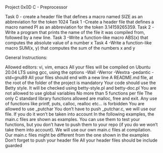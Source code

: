 Project 0x0D C - Preprocessor

Task 0 - create a header file that defines a macro named SIZE as an abbreviation for the token 1024
Task 1 -Create a header file that defines a macro named PI as an abbreviation for the token 3.14159265359.
Task 2 -Write a program that prints the name of the file it was compiled from, followed by a new line.
Task 3 -Write a function-like macro ABS(x) that computes the absolute value of a number x
Task 4 -Write a function-like macro SUM(x, y) that computes the sum of the numbers x and y



General Instructions:

Allowed editors: vi, vim, emacs
All your files will be compiled on Ubuntu 20.04 LTS using gcc, using the options -Wall -Werror -Wextra -pedantic -std=gnu89
All your files should end with a new line
A README.md file, at the root of the folder of the project is mandatory
Your code should use the Betty style. It will be checked using betty-style.pl and betty-doc.pl
You are not allowed to use global variables
No more than 5 functions per file
The only C standard library functions allowed are malloc, free and exit. Any use of functions like printf, puts, calloc, realloc etc… is forbidden
You are allowed to use _putchar
You don’t have to push _putchar.c, we will use our file. If you do it won’t be taken into account
In the following examples, the main.c files are shown as examples. You can use them to test your functions, but you don’t have to push them to your repo (if you do we won’t take them into account). We will use our own main.c files at compilation. Our main.c files might be different from the one shown in the examples
Don’t forget to push your header file
All your header files should be include guarded
